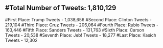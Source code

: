 #Total Number of Tweets: 1,810,129 
---
#First Place: Trump Tweets - 1,038,656
#Second Place: Clinton Tweets - 219,104
#Third Place: Cruz Tweets - 206,064
#Fourth Place: Rubio Tweets - 163,446
#Fifth Place: Sanders Tweets - 131,763
#Sixth Place: Carson Tweets - 20,538
#Seventh Place: Jeb! Tweets - 18,277
#Last Place: Kasich Tweets - 12,302
